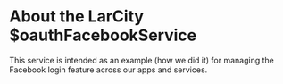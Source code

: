 # About the LarCity $oauthFacebookService

This service is intended as an example (how we did it) for managing the Facebook login feature across our apps and services.
